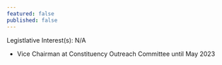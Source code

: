 ```yaml
---
featured: false
published: false
---
```

Legistlative Interest(s): N/A

* Vice Chairman at Constituency Outreach Committee until May 2023